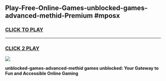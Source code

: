 
## Play-Free-Online-Games-unblocked-games-advanced-methid-Premium #mposx
<h3>
<a href="https://premium.freeplayer.one?title=unblocked-games-advanced-methid&ref=8M">CLICK TO PLAY</a></h3>
<hr>

<h3>
<a href="https://premium.freeplayer.one?title=unblocked-games-advanced-methid&ref=8M">CLICK 2 PLAY</a>
  
</h3>

<a href="https://premium.freeplayer.one?title=unblocked-games-advanced-methid&ref=8M"><img src="https://clearcache.store/games.png"></a>


**unblocked-games-advanced-methid games unblocked: Your Gateway to Fun and Accessible Online Gaming**
